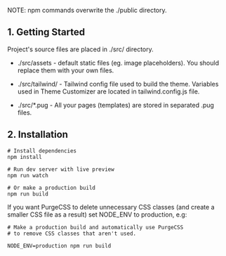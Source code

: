 NOTE: npm commands overwrite the ./public directory.

## 1. Getting Started

Project's source files are placed in ./src/ directory. 

* ./src/assets - default static files (eg. image placeholders). You should replace them with your own files.

* ./src/tailwind/ - Tailwind config file used to build the theme. Variables used in Theme Customizer are located in tailwind.config.js file.

* ./src/*.pug - All your pages (templates) are stored in separated .pug files.

## 2. Installation

```
# Install dependencies
npm install 

# Run dev server with live preview
npm run watch

# Or make a production build 
npm run build
```

If you want PurgeCSS to delete unnecessary CSS classes (and create a smaller CSS file as a result) set NODE_ENV to production, e.g:

```
# Make a production build and automatically use PurgeCSS
# to remove CSS classes that aren't used.

NODE_ENV=production npm run build
```
